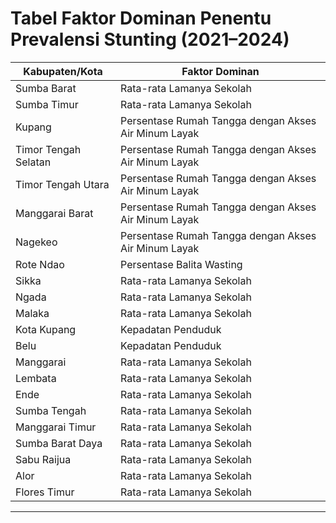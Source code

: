 # Tabel Faktor Dominan Penentu Prevalensi Stunting (2021–2024)

| **Kabupaten/Kota**          | **Faktor Dominan**                                                                 |
|-----------------------------|-------------------------------------------------------------------------------------|
| Sumba Barat                 | Rata-rata Lamanya Sekolah                                                         |
| Sumba Timur                 | Rata-rata Lamanya Sekolah                                                         |
| Kupang                      | Persentase Rumah Tangga dengan Akses Air Minum Layak                              |
| Timor Tengah Selatan        | Persentase Rumah Tangga dengan Akses Air Minum Layak                              |
| Timor Tengah Utara          | Persentase Rumah Tangga dengan Akses Air Minum Layak                              |
| Manggarai Barat             | Persentase Rumah Tangga dengan Akses Air Minum Layak                              |
| Nagekeo                     | Persentase Rumah Tangga dengan Akses Air Minum Layak                              |
| Rote Ndao                   | Persentase Balita Wasting                                                         |
| Sikka                       | Rata-rata Lamanya Sekolah                                                         |
| Ngada                       | Rata-rata Lamanya Sekolah                                                         |
| Malaka                      | Rata-rata Lamanya Sekolah                                                         |
| Kota Kupang                 | Kepadatan Penduduk                                                                |
| Belu                        | Kepadatan Penduduk                                                                |
| Manggarai                   | Rata-rata Lamanya Sekolah                                                         |
| Lembata                     | Rata-rata Lamanya Sekolah                                                         |
| Ende                        | Rata-rata Lamanya Sekolah                                                         |
| Sumba Tengah                | Rata-rata Lamanya Sekolah                                                         |
| Manggarai Timur             | Rata-rata Lamanya Sekolah                                                         |
| Sumba Barat Daya            | Rata-rata Lamanya Sekolah                                                         |
| Sabu Raijua                 | Rata-rata Lamanya Sekolah                                                         |
| Alor                        | Rata-rata Lamanya Sekolah                                                         |
| Flores Timur                | Rata-rata Lamanya Sekolah                                                         |

---
